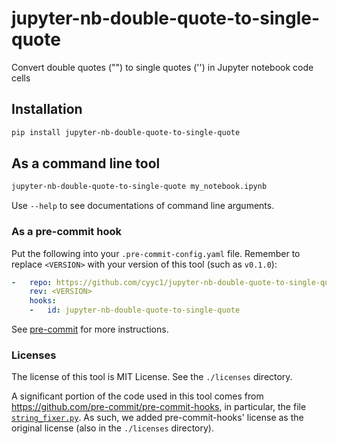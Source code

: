 # jupyter-nb-double-quote-to-single-quote

Convert double quotes ("") to single quotes ('') in Jupyter notebook code cells

## Installation

```bash
pip install jupyter-nb-double-quote-to-single-quote
```

## As a command line tool

```bash
jupyter-nb-double-quote-to-single-quote my_notebook.ipynb
```
Use `--help` to see documentations of command line arguments.

### As a pre-commit hook

Put the following into your `.pre-commit-config.yaml` file. Remember to replace `<VERSION>` with your version of this tool (such as `v0.1.0`):
```yaml
-   repo: https://github.com/cyyc1/jupyter-nb-double-quote-to-single-quote
    rev: <VERSION>
    hooks:
    -   id: jupyter-nb-double-quote-to-single-quote
```
See [pre-commit](https://github.com/pre-commit/pre-commit) for more instructions.

### Licenses

The license of this tool is MIT License.  See the `./licenses` directory.

A significant portion of the code used in this tool comes from https://github.com/pre-commit/pre-commit-hooks, in particular, the file [`string_fixer.py`](https://github.com/pre-commit/pre-commit-hooks/blob/6b03546fc3082141db46b5146a1f1c4fc011f96f/pre_commit_hooks/string_fixer.py).  As such, we added pre-commit-hooks' license as the original license (also in the `./licenses` directory).
